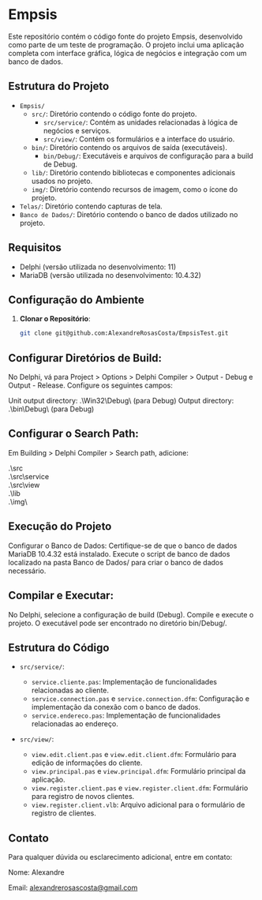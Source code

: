 # Empsis

Este repositório contém o código fonte do projeto Empsis, desenvolvido como parte de um teste de programação. O projeto inclui uma aplicação completa com interface gráfica, lógica de negócios e integração com um banco de dados.

## Estrutura do Projeto

- `Empsis/`
  - `src/`: Diretório contendo o código fonte do projeto.
    - `src/service/`: Contém as unidades relacionadas à lógica de negócios e serviços.
    - `src/view/`: Contém os formulários e a interface do usuário.
  - `bin/`: Diretório contendo os arquivos de saída (executáveis).
    - `bin/Debug/`: Executáveis e arquivos de configuração para a build de Debug.
  - `lib/`: Diretório contendo bibliotecas e componentes adicionais usados no projeto.
  - `img/`: Diretório contendo recursos de imagem, como o ícone do projeto.
- `Telas/`: Diretório contendo capturas de tela.
- `Banco de Dados/`: Diretório contendo o banco de dados utilizado no projeto.

## Requisitos

- Delphi (versão utilizada no desenvolvimento: 11)
- MariaDB (versão utilizada no desenvolvimento: 10.4.32)

## Configuração do Ambiente

1. **Clonar o Repositório**:
   ```sh
   git clone git@github.com:AlexandreRosasCosta/EmpsisTest.git

## Configurar Diretórios de Build:
No Delphi, vá para Project > Options > Delphi Compiler > Output - Debug e Output - Release. Configure os seguintes campos:

Unit output directory: .\Win32\Debug\ (para Debug)
Output directory: .\bin\Debug\ (para Debug)

## Configurar o Search Path:
Em Building > Delphi Compiler > Search path, adicione:

.\src\
.\src\service\
.\src\view\
.\lib\
.\img\

## Execução do Projeto
Configurar o Banco de Dados:
Certifique-se de que o banco de dados MariaDB 10.4.32 está instalado.
Execute o script de banco de dados localizado na pasta Banco de Dados/ para criar o banco de dados necessário.

## Compilar e Executar:
No Delphi, selecione a configuração de build (Debug).
Compile e execute o projeto.
O executável pode ser encontrado no diretório bin/Debug/.

## Estrutura do Código
- `src/service/`:
  - `service.cliente.pas`: Implementação de funcionalidades relacionadas ao cliente.
  - `service.connection.pas` e `service.connection.dfm`: Configuração e implementação da conexão com o banco de dados.
  - `service.endereco.pas`: Implementação de funcionalidades relacionadas ao endereço.

- `src/view/`:
  - `view.edit.client.pas` e `view.edit.client.dfm`: Formulário para edição de informações do cliente.
  - `view.principal.pas` e `view.principal.dfm`: Formulário principal da aplicação.
  - `view.register.client.pas` e `view.register.client.dfm`: Formulário para registro de novos clientes.
  - `view.register.client.vlb`: Arquivo adicional para o formulário de registro de clientes.

## Contato

Para qualquer dúvida ou esclarecimento adicional, entre em contato:

Nome: Alexandre

Email: alexandrerosascosta@gmail.com

